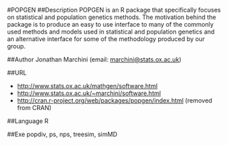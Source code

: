 #POPGEN
##Description
POPGEN is an R package that specifically focuses on statistical and population genetics methods. The motivation behind the package is to produce an easy to use interface to many of the commonly used methods and models used in statistical and population genetics and an alternative interface for some of the methodology produced by our group.

##Author
Jonathan Marchini (email: marchini@stats.ox.ac.uk)

##URL
* http://www.stats.ox.ac.uk/mathgen/software.html
* http://www.stats.ox.ac.uk/~marchini/software.html
* http://cran.r-project.org/web/packages/popgen/index.html (removed from CRAN)

##Language
R

##Exe
popdiv, ps, nps, treesim, simMD

